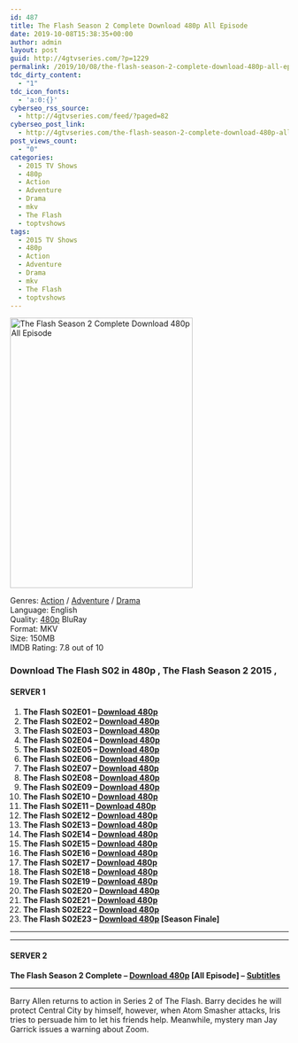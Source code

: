 ```yaml
---
id: 487
title: The Flash Season 2 Complete Download 480p All Episode
date: 2019-10-08T15:38:35+00:00
author: admin
layout: post
guid: http://4gtvseries.com/?p=1229
permalink: /2019/10/08/the-flash-season-2-complete-download-480p-all-episode/
tdc_dirty_content:
  - "1"
tdc_icon_fonts:
  - 'a:0:{}'
cyberseo_rss_source:
  - http://4gtvseries.com/feed/?paged=82
cyberseo_post_link:
  - http://4gtvseries.com/the-flash-season-2-complete-download-480p-all-episode/
post_views_count:
  - "0"
categories:
  - 2015 TV Shows
  - 480p
  - Action
  - Adventure
  - Drama
  - mkv
  - The Flash
  - toptvshows
tags:
  - 2015 TV Shows
  - 480p
  - Action
  - Adventure
  - Drama
  - mkv
  - The Flash
  - toptvshows
---
```

<img loading="lazy" class="aligncenter" src="https://4.bp.blogspot.com/-_SiAwvtF6a0/XZyrfxt6YVI/AAAAAAAAAbA/90S3HkkjcX819x62MjF6ToF5IJE7AP7ugCK4BGAYYCw/s1600/The%2BFlash%2BSeason%2B2.jpg" alt="The Flash Season 2 Complete Download 480p All Episode" width="330" height="488" />

Genres: <a href="http://4gtvseries.com/tag/action/" data-wpel-link="internal">Action</a> / <a href="http://4gtvseries.com/tag/adventure/" data-wpel-link="internal">Adventure</a> /&nbsp;<a href="http://4gtvseries.com/tag/drama/" data-wpel-link="internal">Drama</a>  
Language: English  
Quality:&nbsp;<a href="http://4gtvseries.com/tag/480p/" data-wpel-link="internal">480p</a> BluRay  
Format: MKV  
Size: 150MB  
IMDB Rating: 7.8 out of 10

### **Download The Flash S02 in 480p , The Flash Season 2 2015 ,&nbsp;**

#### <span><strong>SERVER 1</strong></span>

  1. **The Flash S02E01 – <a href="http://slink.dl480p.xyz/W008HFOO" data-wpel-link="external" target="_blank" rel="nofollow external noopener noreferrer" class="wpel-icon-left"><i class="wpel-icon fa fa-download" aria-hidden="true"></i>Download 480p</a>**
  2. **The Flash S02E02 – <a href="http://slink.dl480p.xyz/RqsZpH" data-wpel-link="external" target="_blank" rel="nofollow external noopener noreferrer" class="wpel-icon-left"><i class="wpel-icon fa fa-download" aria-hidden="true"></i>Download 480p</a>**
  3. **The Flash S02E03 – <a href="http://slink.dl480p.xyz/pFkef" data-wpel-link="external" target="_blank" rel="nofollow external noopener noreferrer" class="wpel-icon-left"><i class="wpel-icon fa fa-download" aria-hidden="true"></i>Download 480p</a>**
  4. **The Flash S02E04 – <a href="http://slink.dl480p.xyz/Pa8Br" data-wpel-link="external" target="_blank" rel="nofollow external noopener noreferrer" class="wpel-icon-left"><i class="wpel-icon fa fa-download" aria-hidden="true"></i>Download 480p</a>**
  5. **The Flash S02E05 – <a href="http://slink.dl480p.xyz/P2qAy" data-wpel-link="external" target="_blank" rel="nofollow external noopener noreferrer" class="wpel-icon-left"><i class="wpel-icon fa fa-download" aria-hidden="true"></i>Download 480p</a>**
  6. **The Flash S02E06 – <a href="http://slink.dl480p.xyz/jmmskn" data-wpel-link="external" target="_blank" rel="nofollow external noopener noreferrer" class="wpel-icon-left"><i class="wpel-icon fa fa-download" aria-hidden="true"></i>Download 480p</a>**
  7. **The Flash S02E07 – <a href="http://slink.dl480p.xyz/yL2h4wq8" data-wpel-link="external" target="_blank" rel="nofollow external noopener noreferrer" class="wpel-icon-left"><i class="wpel-icon fa fa-download" aria-hidden="true"></i>Download 480p</a>**
  8. **The Flash S02E08 – <a href="http://slink.dl480p.xyz/HdCm" data-wpel-link="external" target="_blank" rel="nofollow external noopener noreferrer" class="wpel-icon-left"><i class="wpel-icon fa fa-download" aria-hidden="true"></i>Download 480p</a>**
  9. **The Flash S02E09 – <a href="http://slink.dl480p.xyz/1cxIyZG5" data-wpel-link="external" target="_blank" rel="nofollow external noopener noreferrer" class="wpel-icon-left"><i class="wpel-icon fa fa-download" aria-hidden="true"></i>Download 480p</a>**
 10. **The Flash S02E10 – <a href="http://slink.dl480p.xyz/YXMy" data-wpel-link="external" target="_blank" rel="nofollow external noopener noreferrer" class="wpel-icon-left"><i class="wpel-icon fa fa-download" aria-hidden="true"></i>Download 480p</a>**
 11. **The Flash S02E11 – <a href="http://slink.dl480p.xyz/I6aYM" data-wpel-link="external" target="_blank" rel="nofollow external noopener noreferrer" class="wpel-icon-left"><i class="wpel-icon fa fa-download" aria-hidden="true"></i>Download 480p</a>**
 12. **The Flash S02E12 – <a href="http://slink.dl480p.xyz/EfWi9" data-wpel-link="external" target="_blank" rel="nofollow external noopener noreferrer" class="wpel-icon-left"><i class="wpel-icon fa fa-download" aria-hidden="true"></i>Download 480p</a>**
 13. **The Flash S02E13 – <a href="http://slink.dl480p.xyz/KnJS6" data-wpel-link="external" target="_blank" rel="nofollow external noopener noreferrer" class="wpel-icon-left"><i class="wpel-icon fa fa-download" aria-hidden="true"></i>Download 480p</a>**
 14. **The Flash S02E14 – <a href="http://slink.dl480p.xyz/6S4ZKGD" data-wpel-link="external" target="_blank" rel="nofollow external noopener noreferrer" class="wpel-icon-left"><i class="wpel-icon fa fa-download" aria-hidden="true"></i>Download 480p</a>**
 15. **The Flash S02E15 – <a href="http://slink.dl480p.xyz/NpoAyiG0" data-wpel-link="external" target="_blank" rel="nofollow external noopener noreferrer" class="wpel-icon-left"><i class="wpel-icon fa fa-download" aria-hidden="true"></i>Download 480p</a>**
 16. **The Flash S02E16 – <a href="http://slink.dl480p.xyz/tBbHgZi" data-wpel-link="external" target="_blank" rel="nofollow external noopener noreferrer" class="wpel-icon-left"><i class="wpel-icon fa fa-download" aria-hidden="true"></i>Download 480p</a>**
 17. **The Flash S02E17 – <a href="http://slink.dl480p.xyz/M4aely8v" data-wpel-link="external" target="_blank" rel="nofollow external noopener noreferrer" class="wpel-icon-left"><i class="wpel-icon fa fa-download" aria-hidden="true"></i>Download 480p</a>**
 18. **The Flash S02E18 – <a href="http://slink.dl480p.xyz/Vqq2" data-wpel-link="external" target="_blank" rel="nofollow external noopener noreferrer" class="wpel-icon-left"><i class="wpel-icon fa fa-download" aria-hidden="true"></i>Download 480p</a>**
 19. **The Flash S02E19 – <a href="http://slink.dl480p.xyz/Vma8" data-wpel-link="external" target="_blank" rel="nofollow external noopener noreferrer" class="wpel-icon-left"><i class="wpel-icon fa fa-download" aria-hidden="true"></i>Download 480p</a>**
 20. **The Flash S02E20 – <a href="http://slink.dl480p.xyz/MNTW" data-wpel-link="external" target="_blank" rel="nofollow external noopener noreferrer" class="wpel-icon-left"><i class="wpel-icon fa fa-download" aria-hidden="true"></i>Download 480p</a>**
 21. **The Flash S02E21 – <a href="http://slink.dl480p.xyz/pryHwb" data-wpel-link="external" target="_blank" rel="nofollow external noopener noreferrer" class="wpel-icon-left"><i class="wpel-icon fa fa-download" aria-hidden="true"></i>Download 480p</a>**
 22. **The Flash S02E22 – <a href="http://slink.dl480p.xyz/BTTf" data-wpel-link="external" target="_blank" rel="nofollow external noopener noreferrer" class="wpel-icon-left"><i class="wpel-icon fa fa-download" aria-hidden="true"></i>Download 480p</a>**
 23. **The Flash S02E23 – <a href="http://slink.dl480p.xyz/SEss" data-wpel-link="external" target="_blank" rel="nofollow external noopener noreferrer" class="wpel-icon-left"><i class="wpel-icon fa fa-download" aria-hidden="true"></i>Download 480p</a> [Season Finale]**

* * *

* * *

#### <span><strong>SERVER 2</strong></span>

**The Flash Season 2 Complete – <a href="http://dl480p.xyz/978/" data-wpel-link="external" target="_blank" rel="nofollow external noopener noreferrer" class="wpel-icon-left"><i class="wpel-icon fa fa-download" aria-hidden="true"></i>Download 480p</a> [All Episode] – <a href="https://subscene.com/subtitles/the-flash-second-season-2015" data-wpel-link="external" target="_blank" rel="nofollow external noopener noreferrer" class="wpel-icon-left"><i class="wpel-icon fa fa-download" aria-hidden="true"></i>Subtitles</a>**

* * *

Barry Allen returns to action in Series 2 of The Flash. Barry decides he will protect Central City by himself, however, when Atom Smasher attacks, Iris tries to persuade him to let his friends help. Meanwhile, mystery man Jay Garrick issues a warning about Zoom.

<div align="center">
</div>